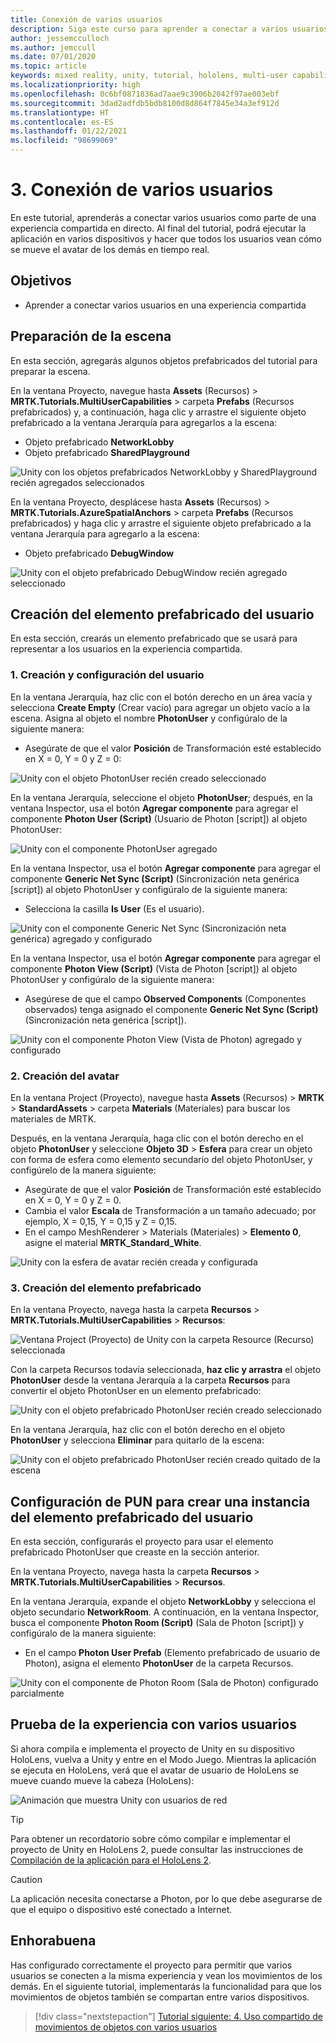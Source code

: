 ```yaml
---
title: Conexión de varios usuarios
description: Siga este curso para aprender a conectar a varios usuarios en una aplicación de realidad mixta de HoloLens 2.
author: jessemcculloch
ms.author: jemccull
ms.date: 07/01/2020
ms.topic: article
keywords: mixed reality, unity, tutorial, hololens, multi-user capabilities, Photon, MRTK, mixed reality toolkit, UWP, Azure spatial anchors
ms.localizationpriority: high
ms.openlocfilehash: 0c6bf0871836ad7aae9c3906b2042f97ae003ebf
ms.sourcegitcommit: 3dad2adfdb5bdb8100d8d864f7845e34a3ef912d
ms.translationtype: HT
ms.contentlocale: es-ES
ms.lasthandoff: 01/22/2021
ms.locfileid: "98699069"
---
```

# <a name="3-connecting-multiple-users"></a>3. Conexión de varios usuarios

En este tutorial, aprenderás a conectar varios usuarios como parte de una experiencia compartida en directo. Al final del tutorial, podrá ejecutar la aplicación en varios dispositivos y hacer que todos los usuarios vean cómo se mueve el avatar de los demás en tiempo real.

## <a name="objectives"></a>Objetivos

* Aprender a conectar varios usuarios en una experiencia compartida

## <a name="preparing-the-scene"></a>Preparación de la escena

En esta sección, agregarás algunos objetos prefabricados del tutorial para preparar la escena.

En la ventana Proyecto, navegue hasta **Assets** (Recursos)  > **MRTK.Tutorials.MultiUserCapabilities** > carpeta **Prefabs** (Recursos prefabricados) y, a continuación, haga clic y arrastre el siguiente objeto prefabricado a la ventana Jerarquía para agregarlos a la escena:

* Objeto prefabricado **NetworkLobby**
* Objeto prefabricado **SharedPlayground**

![Unity con los objetos prefabricados NetworkLobby y SharedPlayground recién agregados seleccionados](images/mr-learning-sharing/sharing-03-section1-step1-1.png)

En la ventana Proyecto, desplácese hasta **Assets** (Recursos)  > **MRTK.Tutorials.AzureSpatialAnchors** > carpeta **Prefabs** (Recursos prefabricados) y haga clic y arrastre el siguiente objeto prefabricado a la ventana Jerarquía para agregarlo a la escena:

* Objeto prefabricado **DebugWindow**

![Unity con el objeto prefabricado DebugWindow recién agregado seleccionado](images/mr-learning-sharing/sharing-03-section1-step1-2.png)

## <a name="creating-the-user-prefab"></a>Creación del elemento prefabricado del usuario

En esta sección, crearás un elemento prefabricado que se usará para representar a los usuarios en la experiencia compartida.

### <a name="1-create-and-configure-the-user"></a>1. Creación y configuración del usuario

En la ventana Jerarquía, haz clic con el botón derecho en un área vacía y selecciona **Create Empty** (Crear vacío) para agregar un objeto vacío a la escena. Asigna al objeto el nombre **PhotonUser** y configúralo de la siguiente manera:

* Asegúrate de que el valor **Posición** de Transformación esté establecido en X = 0, Y = 0 y Z = 0:

![Unity con el objeto PhotonUser recién creado seleccionado](images/mr-learning-sharing/sharing-03-section2-step1-1.png)

En la ventana Jerarquía, seleccione el objeto **PhotonUser**; después, en la ventana Inspector, usa el botón **Agregar componente** para agregar el componente **Photon User (Script)** (Usuario de Photon [script]) al objeto PhotonUser:

![Unity con el componente PhotonUser agregado](images/mr-learning-sharing/sharing-03-section2-step1-2.png)

En la ventana Inspector, usa el botón **Agregar componente** para agregar el componente **Generic Net Sync (Script)** (Sincronización neta genérica [script]) al objeto PhotonUser y configúralo de la siguiente manera:

* Selecciona la casilla **Is User** (Es el usuario).

![Unity con el componente Generic Net Sync (Sincronización neta genérica) agregado y configurado](images/mr-learning-sharing/sharing-03-section2-step1-3.png)

En la ventana Inspector, usa el botón **Agregar componente** para agregar el componente **Photon View (Script)** (Vista de Photon [script]) al objeto PhotonUser y configúralo de la siguiente manera:

* Asegúrese de que el campo **Observed Components** (Componentes observados) tenga asignado el componente **Generic Net Sync (Script)** (Sincronización neta genérica [script]).

![Unity con el componente Photon View (Vista de Photon) agregado y configurado](images/mr-learning-sharing/sharing-03-section2-step1-4.png)

### <a name="2-create-the-avatar"></a>2. Creación del avatar

En la ventana Project (Proyecto), navegue hasta **Assets** (Recursos)  > **MRTK** > **StandardAssets** >  carpeta **Materials** (Materiales) para buscar los materiales de MRTK.

Después, en la ventana Jerarquía, haga clic con el botón derecho en el objeto **PhotonUser** y seleccione **Objeto 3D** > **Esfera** para crear un objeto con forma de esfera como elemento secundario del objeto PhotonUser, y configúrelo de la manera siguiente:

* Asegúrate de que el valor **Posición** de Transformación esté establecido en X = 0, Y = 0 y Z = 0.
* Cambia el valor **Escala** de Transformación a un tamaño adecuado; por ejemplo, X = 0,15, Y = 0,15 y Z = 0,15.
* En el campo MeshRenderer > Materials (Materiales) > **Elemento 0**, asigne el material **MRTK_Standard_White**.

![Unity con la esfera de avatar recién creada y configurada](images/mr-learning-sharing/sharing-03-section2-step2-1.png)

### <a name="3-create-the-prefab"></a>3. Creación del elemento prefabricado

En la ventana Proyecto, navega hasta la carpeta **Recursos** > **MRTK.Tutorials.MultiUserCapabilities** > **Recursos**:

![Ventana Project (Proyecto) de Unity con la carpeta Resource (Recurso) seleccionada](images/mr-learning-sharing/sharing-03-section2-step3-1.png)

Con la carpeta Recursos todavía seleccionada, **haz clic y arrastra** el objeto **PhotonUser** desde la ventana Jerarquía a la carpeta **Recursos** para convertir el objeto PhotonUser en un elemento prefabricado:

![Unity con el objeto prefabricado PhotonUser recién creado seleccionado](images/mr-learning-sharing/sharing-03-section2-step3-2.png)

En la ventana Jerarquía, haz clic con el botón derecho en el objeto **PhotonUser** y selecciona **Eliminar** para quitarlo de la escena:

![Unity con el objeto prefabricado PhotonUser recién creado quitado de la escena](images/mr-learning-sharing/sharing-03-section2-step3-3.png)

## <a name="configuring-pun-to-instantiate-the-user-prefab"></a>Configuración de PUN para crear una instancia del elemento prefabricado del usuario

En esta sección, configurarás el proyecto para usar el elemento prefabricado PhotonUser que creaste en la sección anterior.

En la ventana Proyecto, navega hasta la carpeta **Recursos** > **MRTK.Tutorials.MultiUserCapabilities** > **Recursos**.

En la ventana Jerarquía, expande el objeto **NetworkLobby** y selecciona el objeto secundario **NetworkRoom**. A continuación, en la ventana Inspector, busca el componente **Photon Room (Script)** (Sala de Photon [script]) y configúralo de la manera siguiente:

* En el campo **Photon User Prefab** (Elemento prefabricado de usuario de Photon), asigna el elemento **PhotonUser** de la carpeta Recursos.

![Unity con el componente de Photon Room (Sala de Photon) configurado parcialmente](images/mr-learning-sharing/sharing-03-section3-step1-1.png)

## <a name="trying-the-experience-with-multiple-users"></a>Prueba de la experiencia con varios usuarios

Si ahora compila e implementa el proyecto de Unity en su dispositivo HoloLens, vuelva a Unity y entre en el Modo Juego. Mientras la aplicación se ejecuta en HoloLens, verá que el avatar de usuario de HoloLens se mueve cuando mueve la cabeza (HoloLens):

![Animación que muestra Unity con usuarios de red](images/mr-learning-sharing/sharing-03-section4-step1-1.gif)

> [!TIP]
> Para obtener un recordatorio sobre cómo compilar e implementar el proyecto de Unity en HoloLens 2, puede consultar las instrucciones de [Compilación de la aplicación para el HoloLens 2](mr-learning-base-02.md#building-your-application-to-your-hololens-2).

> [!CAUTION]
> La aplicación necesita conectarse a Photon, por lo que debe asegurarse de que el equipo o dispositivo esté conectado a Internet.

## <a name="congratulations"></a>Enhorabuena

Has configurado correctamente el proyecto para permitir que varios usuarios se conecten a la misma experiencia y vean los movimientos de los demás. En el siguiente tutorial, implementarás la funcionalidad para que los movimientos de objetos también se compartan entre varios dispositivos.

> [!div class="nextstepaction"]
> [Tutorial siguiente: 4. Uso compartido de movimientos de objetos con varios usuarios](mr-learning-sharing-04.md)
